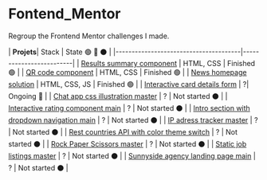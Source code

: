 # Fontend_Mentor

 Regroup the Frontend Mentor challenges I made.

| **Projets**| Stack | State 🟢 🔵 ⚫️ |
|---------------------------------------|-------------------------|
| [Results summary component](https://github.com/Joeybervin/Fontend_Mentor/tree/main/results-summary-component-main/results-summary-component-main) | HTML, CSS | Finished 🟢 |
| [QR code component](https://github.com/Joeybervin/Fontend_Mentor/tree/main/qr-code-component-main) | HTML, CSS | Finished 🟢 |
| [News homepage solution](https://github.com/Joeybervin/Fontend_Mentor/tree/main/news-homepage-main) | HTML, CSS, JS | Finished 🟢 |
| [Interactive card details form](https://github.com/Joeybervin/Fontend_Mentor/blob/main/interactive-card-details-form-main) | ?| Ongoing 🔵 |
| [Chat app css illustration master](https://github.com/Joeybervin/Fontend_Mentor/blob/main/chat-app-css-illustration-master) |  ? |  Not started ⚫️ |
| [Interactive rating component main](https://github.com/Joeybervin/Fontend_Mentor/blob/main/interactive-rating-component-main) |  ? |  Not started ⚫️ |
| [Intro section with dropdown navigation main](https://github.com/Joeybervin/Fontend_Mentor/blob/main/intro-section-with-dropdown-navigation-main) |  ? |  Not started ⚫️ |
| [IP adress tracker master](https://github.com/Joeybervin/Fontend_Mentor/blob/main/ip-address-tracker-master) |  ? |  Not started ⚫️ |
| [Rest countries API with color theme switch](https://github.com/Joeybervin/Fontend_Mentor/blob/main/rest-countries-api-with-color-theme-switcher-master) |  ? |  Not started ⚫️ |
| [Rock Paper Scissors master](https://github.com/Joeybervin/Fontend_Mentor/blob/main/rock-paper-scissors-master) |  ? |  Not started ⚫️ |
| [Static job listings master](https://github.com/Joeybervin/Fontend_Mentor/blob/main/static-job-listings-master) |  ? |  Not started ⚫️ |
| [Sunnyside agency landing page main](https://github.com/Joeybervin/Fontend_Mentor/blob/main/sunnyside-agency-landing-page-main) |  ? |  Not started ⚫️ |

